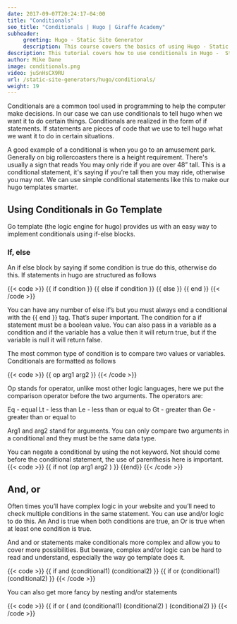 ```yaml
---
date: 2017-09-07T20:24:17-04:00
title: "Conditionals"
seo_title: "Conditionals | Hugo | Giraffe Academy"
subheader:
     greeting: Hugo - Static Site Generator
     description: This course covers the basics of using Hugo - Static Site Generator. Work your way through the articles and we'll teach you everything you need to know to create a professional and scalable website or blog!
description: This tutorial covers how to use conditionals in Hugo -  Static Site Generator.
author: Mike Dane
image: conditionals.png
video: juSnHsCX9RU
url: /static-site-generators/hugo/conditionals/
weight: 19
---
```


Conditionals are a common tool used in programming to help the computer make decisions. In our case we can use conditionals to tell hugo when we want it to do certain things. Conditionals are realized in the form of if statements. If statements are pieces of code that we use to tell hugo what we want it to do in certain situations.

A good example of a conditional is when you go to an amusement park. Generally on big rollercoasters there is a height requirement. There's usually a sign that reads You may only ride if you are over 48” tall. This is a conditional statement, it's saying if you’re tall then you may ride, otherwise you may not. We can use simple conditional statements like this to make our hugo templates smarter.
## Using Conditionals in Go Template
Go template (the logic engine for hugo) provides us with an easy way to implement conditionals using if-else blocks.
### If, else
An if else block by saying if some condition is true do this, otherwise do this. If statements in hugo are structured as follows

{{< code >}}
{{ if condition }}
{{ else if condition }}
{{ else }}
{{ end }}
{{< /code >}}

You can have any number of else if’s but you must always end a conditional with the {{ end }} tag. That’s super important. The condition for a if statement must be a boolean value. You can also pass in a variable as a condition and if the variable has a value then it will return true, but if the variable is null it will return false.

The most common type of condition is to compare two values or variables. Conditionals are formatted as follows

{{< code >}}
{{ op arg1 arg2 }}
{{< /code >}}

Op stands for operator, unlike most other logic languages, here we put the comparison operator before the two arguments. The operators are:

Eq - equal
Lt - less than
Le - less than or equal to
Gt - greater than
Ge - greater than or equal to

Arg1 and arg2 stand for arguments. You can only compare two arguments in a conditional and they must be the same data type.

You can negate a conditional by using the not keyword. Not should come before the conditional statement, the use of parenthesis here is important.
{{< code >}}
{{ if not (op arg1 arg2 ) }}
{{end}}
{{< /code >}}
## And, or
Often times you’ll have complex logic in your website and you’ll need to check multiple conditions in the same statement. You can use and/or logic to do this. An And is true when both conditions are true, an Or is true when at least one condition is true.

And and or statements make conditionals more complex and allow you to cover more possibilities. But beware, complex and/or logic can be hard to read and understand, especially the way go template does it.

{{< code >}}
{{ if and (conditional1) (conditional2) }}
{{ if or (conditional1) (conditional2) }}
{{< /code >}}

You can also get more fancy by nesting and/or statements

{{< code >}}
{{ if or ( and (conditional1) (conditional2) ) (conditional2) }}
{{< /code >}}